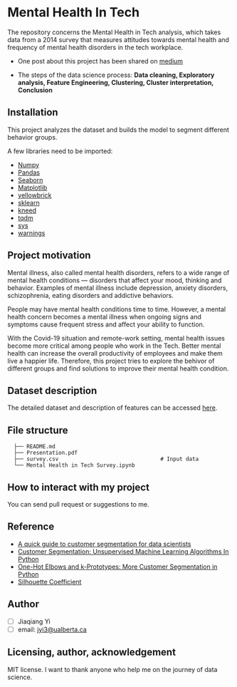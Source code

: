 # Mental Health In Tech
The repository concerns the Mental Health in Tech analysis, which takes data from a 2014 survey that measures attitudes towards mental health and frequency of mental health disorders in the tech workplace.
* One post about this project has been shared on [medium](https://jyi3.medium.com/cluster-from-people-in-the-tech-industry-survey-4a33edf05f8a)

* The steps of the data science process: **Data cleaning, Exploratory analysis, Feature Engineering, Clustering, Cluster interpretation, Conclusion**

## Installation
This project analyzes the dataset and builds the model to segment different behavior groups. 

A few libraries need to be imported:
* [Numpy](https://numpy.org/)
* [Pandas](https://pandas.pydata.org/)
* [Seaborn](https://seaborn.pydata.org/)
* [Matplotlib](https://matplotlib.org/)
* [yellowbrick](https://www.scikit-yb.org/en/latest/)
* [sklearn](https://scikit-learn.org/stable/)
* [kneed](https://kneed.readthedocs.io/en/stable/)
* [tqdm](https://tqdm.github.io/)
* [sys](https://docs.python.org/3/library/sys.html)
* [warnings](https://docs.python.org/3/library/warnings.html)

## Project motivation

Mental illness, also called mental health disorders, refers to a wide range of mental health conditions — disorders that affect your mood, thinking and behavior. Examples of mental illness include depression, anxiety disorders, schizophrenia, eating disorders and addictive behaviors.

People may have mental health conditions time to time. However, a mental health concern becomes a mental illness when ongoing signs and symptoms cause frequent stress and affect your ability to function.

With the Covid-19 situation and remote-work setting, mental health issues become more critical among people who work in the Tech. Better mental health can increase the overall productivity of employees and make them live a happier life. Therefore, this project tries to explore the behivor of different groups and find solutions to improve their mental health condition.

## Dataset description
The detailed dataset and description of features can be accessed [here](https://www.kaggle.com/datasets/osmi/mental-health-in-tech-survey).

## File structure

```
  ├── README.md                                  
  ├── Presentation.pdf   
  ├── survey.csv                                # Input data
  └── Mental Health in Tech Survey.ipynb
```
## How to interact with my project
You can send pull request or suggestions to me.

## Reference
* [A quick guide to customer segmentation for data scientists](https://practicaldatascience.co.uk/data-science/a-quick-guide-to-customer-segmentation)
* [Customer Segmentation: Unsupervised Machine Learning Algorithms In Python](https://towardsdatascience.com/customer-segmentation-unsupervised-machine-learning-algorithms-in-python-3ae4d6cfd41d)
* [One-Hot Elbows and k-Prototypes: More Customer Segmentation in Python](https://towardsdatascience.com/one-hot-elbows-and-k-prototypes-more-customer-segmentation-in-python-106d13c55eae)
* [Silhouette Coefficient](https://towardsdatascience.com/silhouette-coefficient-validating-clustering-techniques-e976bb81d10c)

## Author
- [ ] Jiaqiang Yi
- [ ] email: jyi3@ualberta.ca

## Licensing, author, acknowledgement
MIT license. I want to thank anyone who help me on the journey of data science.